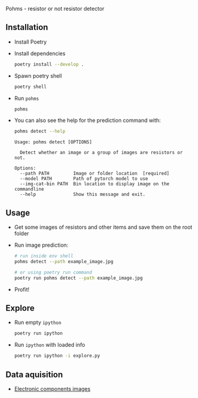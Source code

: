 Pohms - resistor or not resistor detector


## Installation

- Install Poetry

- Install dependencies 

  ```bash
  poetry install --develop .
  ```

- Spawn poetry shell
  ```bash
  poetry shell
  ```
  
- Run `pohms`

  ```bash
  pohms
  ```

- You can also see the help for the prediction command with:
  ```bash 
  pohms detect --help 
  ```
  ```
  Usage: pohms detect [OPTIONS]                                    

    Detect whether an image or a group of images are resistors or not.                                                                                     

  Options:                                                                                                                                                 
    --path PATH         Image or folder location  [required]                                                                                               
    --model PATH        Path of pytorch model to use
    --img-cat-bin PATH  Bin location to display image on the commandline                                                                                   
    --help              Show this message and exit.   
  ```


## Usage

- Get some images of resistors and other items and save them on the root folder

- Run image prediction:
  ```bash
  # run inside env shell
  pohms detect --path example_image.jpg

  # or using poetry run command
  poetry run pohms detect --path example_image.jpg
  ```

- Profit!


## Explore

- Run empty `ipython`
  ```bash
  poetry run ipython
  ```

- Run `ipython` with loaded info
  ```bash
  poetry run ipython -i explore.py 
  ```


## Data aquisition

- [Electronic components images](https://www.onlinecomponents.com/productsearch/)